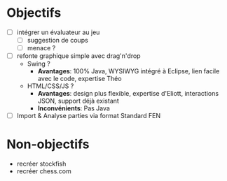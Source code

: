 
# Objectifs 

- [ ] intégrer un évaluateur au jeu
  - [ ] suggestion de coups
  - [ ] menace ?
- [ ] refonte graphique simple avec drag'n'drop
  - Swing ?
    - **Avantages**: 100% Java, WYSIWYG intégré à Eclipse, lien facile avec le code, expertise Théo
  - HTML/CSS/JS ?
    - **Avantages**: design plus flexible, expertise d'Eliott, interactions JSON, support déjà existant
    - **Inconvénients**: Pas Java
- [ ] Import & Analyse parties via format Standard FEN

# Non-objectifs

- recréer stockfish
- recréer chess.com
